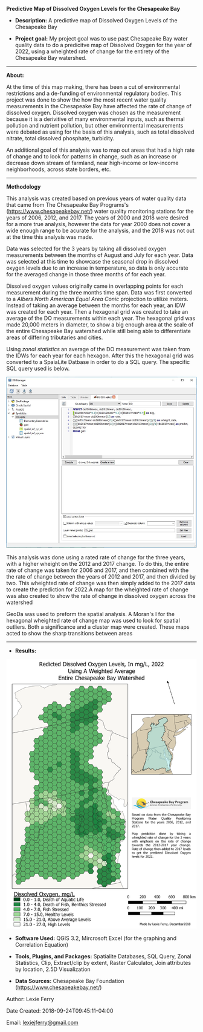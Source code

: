 **Predictive Map of Dissolved Oxygen Levels for the Chesapeake Bay**

- **Description:** A predictive map of Dissolved Oxygen Levels of the Chesapeake Bay

- **Project goal:** My project goal was to use past Chesapeake Bay water quality data to do a predicitve map of Dissolved Oxygen for the year of 2022, using a wheighted rate of change for the entirety of the Chesapeake Bay watershed.
---

**About:** 

At the time of this map making, there has been a cut of environmental restrictions and a de-funding of environmental regulatory bodies. This project was done to show the how the most recent water quality measurements in the Chesapeake Bay have affected the rate of change of dissolved oxygen. Dissolved oxygen was chosen as the measurement because it is a derivitive of many environmental inputs, such as thermal pollution and nutrient pollution, but other environmental measurements were debated as using for the basis of this analysis, such as total dissolved nitrate, total dissolved phosphate, turbidity.

An additional goal of this analysis was to map out areas that had a high rate of change and to look for patterns in change, such as an increase or decrease down stream of farmland, near high-income or low-income neighborhoods, across state borders, etc.

---

**Methodology** 

This analysis was created based on previous years of water quality data that came from The Chesapeake Bay Programs's (https://www.chesapeakebay.net/) water quality monitoring stations for the years of 2006, 2012, and 2017. The years of 2000 and 2018 were desired for a more true analysis, however the data for year 2000 does not cover a wide enough range to be acurate for the analysis, and the 2018 was not out at the time this analysis was made.

Data was selected for the 3 years by taking all dissolved oxygen measurements between the months of August and July for each year. Data was selected at this time to showcase the seasonal drop in dissolved oxygen levels due to an increase in temperature, so data is only accurate for the averaged change in those three months of for each year.

Dissolved oxygen values originally came in overlapping points for each measurement during the three months time span. Data was first converted to a *Albers North American Equal Area Conic* projection to utilize meters. Instead of taking an average between the months for each year, an IDW was created for each year. Then a hexagonal grid was created to take an average of the DO measurements within each year. The hexagonal grid was made 20,000 meters in diameter, to show a big enough area at the scale of the entire Chesapeake Bay watershed while still being able to differentiate areas of differing tributaries and cities.

Using *zonal statistics* an average of the DO measurement was taken from the IDWs for each year for each hexagon. After this the hexagonal grid was converted to a SpaiaLite Datbase in order to do a SQL query. The specific SQL query used is below.

![alt text](https://github.com/lexiejferry/lexiejferry.github.io/blob/master/DOmap/SQL.JPG "SQL")

This analysis was done using a rated rate of change for the three years, with a higher wheight on the 2012 and 2017 change. To do this, the entire rate of change was taken for 2006 and 2017, and then combined with the the rate of change between the years of 2012 and 2017, and then divided by two. This wheighted rate of change was then simply added to the 2017 data to create the prediction for 2022.A map for the wheighted rate of change was also created to show the rate of change in dissolved oxygen across the watershed

GeoDa was used to preform the spatial analysis. A Moran's I for the hexagonal wheighted rate of change map was used to look for spatial outliers. Both a significance and a cluster map were created. These maps acted to show the sharp transitions between areas

---

- **Results:** 

![alt text](https://github.com/lexiejferry/lexiejferry.github.io/blob/master/DOmap/DO_prediction.png "Dissolved Oxygen Map")

- **Software Used:** QGIS 3.2, Mircrosoft Excel (for the graphing and Correlation Equation)

- **Tools, Plugins, and Packages:** Spatialite Databases, SQL Query, Zonal Statistics, Clip, Extract/clip by extent, Raster Calculator, Join attributes by location, 2.5D Visualization

- **Data Sources:** Chesapeake Bay Foundation (https://www.chesapeakebay.net/)

Author: Lexie Ferry

Date Created:   2018-09-24T09:45:11-04:00

Email:  lexiejferry@gmail.com
